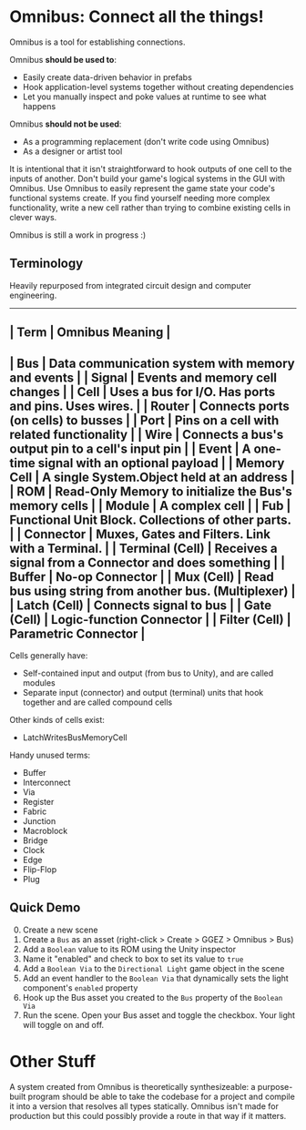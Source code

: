 ﻿
# Omnibus: Connect all the things!

Omnibus is a tool for establishing connections.

Omnibus **should be used to**:

 * Easily create data-driven behavior in prefabs
 * Hook application-level systems together without creating dependencies
 * Let you manually inspect and poke values at runtime to see what happens

Omnibus **should not be used**:

 * As a programming replacement (don't write code using Omnibus)
 * As a designer or artist tool

It is intentional that it isn't straightforward to hook outputs of one cell to the inputs of another. Don't build your game's logical systems in the GUI with Omnibus. Use Omnibus to easily represent the game state your code's functional systems create. If you find yourself needing more complex functionality, write a new cell rather than trying to combine existing cells in clever ways.

Omnibus is still a work in progress :)


## Terminology

Heavily repurposed from integrated circuit design and computer engineering.

-------------------------------------------------------------------------------
| Term            | Omnibus Meaning                                           |
-------------------------------------------------------------------------------
| Bus             | Data communication system with memory and events          |
| Signal          | Events and memory cell changes                            |
| Cell            | Uses a bus for I/O. Has ports and pins. Uses wires.       |
| Router          | Connects ports (on cells) to busses                       |
| Port            | Pins on a cell with related functionality                 |
| Wire            | Connects a bus's output pin to a cell's input pin         |
| Event           | A one-time signal with an optional payload                |
| Memory Cell     | A single System.Object held at an address                 |
| ROM             | Read-Only Memory to initialize the Bus's memory cells     |
| Module          | A complex cell                                            |
| Fub             | Functional Unit Block. Collections of other parts.        |
| Connector       | Muxes, Gates and Filters. Link with a Terminal.           |
| Terminal (Cell) | Receives a signal from a Connector and does something     |
| Buffer          | No-op Connector                                           |
| Mux (Cell)      | Read bus using string from another bus. (Multiplexer)     |
| Latch (Cell)    | Connects signal to bus                                    |
| Gate (Cell)     | Logic-function Connector                                  |
| Filter (Cell)   | Parametric Connector                                      |
-------------------------------------------------------------------------------

Cells generally have:
 * Self-contained input and output (from bus to Unity), and are called modules
 * Separate input (connector) and output (terminal) units that hook together and are called compound cells

Other kinds of cells exist:
 * LatchWritesBusMemoryCell

Handy unused terms:

 * Buffer
 * Interconnect
 * Via
 * Register
 * Fabric
 * Junction
 * Macroblock
 * Bridge
 * Clock
 * Edge
 * Flip-Flop
 * Plug

## Quick Demo

 0. Create a new scene
 1. Create a `Bus` as an asset (right-click > Create > GGEZ > Omnibus > Bus)
 2. Add a `Boolean` value to its ROM using the Unity inspector
 3. Name it "enabled" and check to box to set its value to `true`
 4. Add a `Boolean Via` to the `Directional Light` game object in the scene
 5. Add an event handler to the `Boolean Via` that dynamically sets the light component's `enabled` property
 6. Hook up the Bus asset you created to the `Bus` property of the `Boolean Via`
 7. Run the scene. Open your Bus asset and toggle the checkbox. Your light will toggle on and off.

# Other Stuff

A system created from Omnibus is theoretically synthesizeable: a purpose-built program should be able to take the codebase for a project and compile it into a version that resolves all types statically. Omnibus isn't made for production but this could possibly provide a route in that way if it matters.
